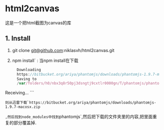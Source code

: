 # html2canvas

这是一个把html截图为canvas的库

## 1. Install

1. git clone git@github.com:niklasvh/html2canvas.git
2. npm install` : 当npm install在下载

    ```javascript
      Downloading
      https://bitbucket.org/ariya/phantomjs/downloads/phantomjs-1.9.7-macosx.zip
      Saving to 
      /var/folders/h0/nbx3q8r50pj3dsngtj9cxtlr0000gn/T/phantomjs/phantomjs-1.9.7-macosx.zip
  Receiving...
    ```
    
    则从迅雷下载`https://bitbucket.org/ariya/phantomjs/downloads/phantomjs-1.9.7-macosx.zip
`,然后找到node_modules中找到`phantomjs`,然后把下载的文件夹里的内容,把里面重复的部分覆盖掉.